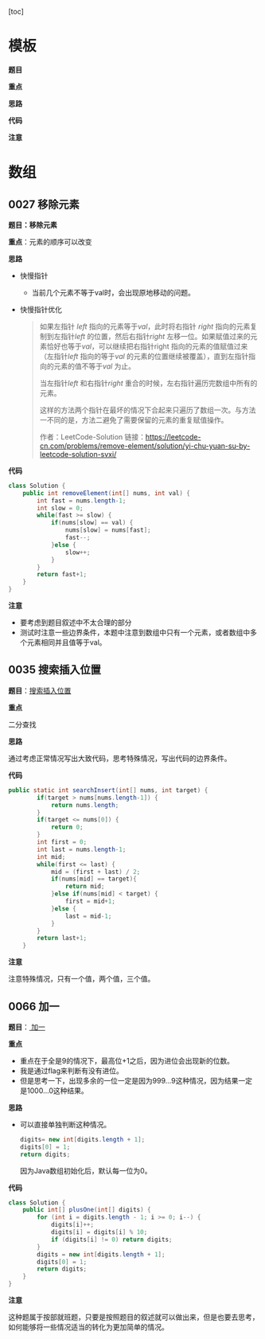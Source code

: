 [toc]

# 模板

**题目**

**重点**

**思路**

**代码**

**注意**

# 数组

## 0027 移除元素

**题目：移除元素**

**重点**：元素的顺序可以改变

**思路**

- 快慢指针

  - 当前几个元素不等于val时，会出现原地移动的问题。

- 快慢指针优化

  > 如果左指针 *left* 指向的元素等于*val*，此时将右指针 *right* 指向的元素复制到左指针*left* 的位置，然后右指针*right* 左移一位。如果赋值过来的元素恰好也等于*val*，可以继续把右指针right 指向的元素的值赋值过来（左指针*left* 指向的等于*val* 的元素的位置继续被覆盖），直到左指针指向的元素的值不等于*val* 为止。
  >
  > 当左指针*left* 和右指针*right* 重合的时候，左右指针遍历完数组中所有的元素。
  >
  > 这样的方法两个指针在最坏的情况下合起来只遍历了数组一次。与方法一不同的是，方法二避免了需要保留的元素的重复赋值操作。
  >
  > 作者：LeetCode-Solution
  > 链接：https://leetcode-cn.com/problems/remove-element/solution/yi-chu-yuan-su-by-leetcode-solution-svxi/

**代码**

```java
class Solution {
    public int removeElement(int[] nums, int val) {
        int fast = nums.length-1;
        int slow = 0;
        while(fast >= slow) {
            if(nums[slow] == val) {
                nums[slow] = nums[fast];
                fast--;
            }else {
                slow++;
            }
        }
        return fast+1;
    }
}
```

**注意**

- 要考虑到题目叙述中不太合理的部分
- 测试时注意一些边界条件，本题中注意到数组中只有一个元素，或者数组中多个元素相同并且值等于val。

## 0035 搜索插入位置

**题目**：[搜索插入位置](https://leetcode-cn.com/problems/search-insert-position/)

**重点**

二分查找

**思路**

通过考虑正常情况写出大致代码，思考特殊情况，写出代码的边界条件。

**代码**

```java
public static int searchInsert(int[] nums, int target) {
        if(target > nums[nums.length-1]) {
            return nums.length;
        }
        if(target <= nums[0]) {
            return 0;
        }
        int first = 0;
        int last = nums.length-1;
        int mid;
        while(first <= last) {
            mid = (first + last) / 2;
            if(nums[mid] == target){
                return mid;
            }else if(nums[mid] < target) {
                first = mid+1;
            }else {
                last = mid-1;
            }
        }
        return last+1;
    }
```



**注意**

注意特殊情况，只有一个值，两个值，三个值。

## 0066 加一

**题目**：[ 加一](https://leetcode-cn.com/problems/plus-one/)

**重点**

- 重点在于全是9的情况下，最高位+1之后，因为进位会出现新的位数。
- 我是通过flag来判断有没有进位。
- 但是思考一下，出现多余的一位一定是因为999...9这种情况，因为结果一定是1000...0这种结果。

**思路**

- 可以直接单独判断这种情况。

  ```java
  digits= new int[digits.length + 1];
  digits[0] = 1;
  return digits;
  ```

  因为Java数组初始化后，默认每一位为0。

**代码**

```java
class Solution {
    public int[] plusOne(int[] digits) {
        for (int i = digits.length - 1; i >= 0; i--) {
            digits[i]++;
            digits[i] = digits[i] % 10;
            if (digits[i] != 0) return digits;
        }
        digits = new int[digits.length + 1];
        digits[0] = 1;
        return digits;
    }
}
```

**注意**

这种题属于按部就班题，只要是按照题目的叙述就可以做出来，但是也要去思考，如何能够将一些情况适当的转化为更加简单的情况。
